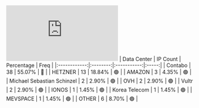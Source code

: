 ![Diagramm](https://github.com/111STAVR111/props/blob/main/Story/Decentralization/1/README.md)
| Data Center | IP Count | Percentage | Freq |
|:------------:|:--------:|:-----------:|:-----:|
| Contabo | 38 | 55.07% | 🔴 |
| HETZNER | 13 | 18.84% | 🟢 |
| AMAZON | 3 | 4.35% | 🟢 |
| Michael Sebastian Schinzel | 2 | 2.90% | 🟢 |
| OVH | 2 | 2.90% | 🟢 |
| Vultr | 2 | 2.90% | 🟢 |
| IONOS | 1 | 1.45% | 🟢 |
| Korea Telecom | 1 | 1.45% | 🟢 |
| MEVSPACE | 1 | 1.45% | 🟢 |
| OTHER | 6 | 8.70% | 🟢 |
